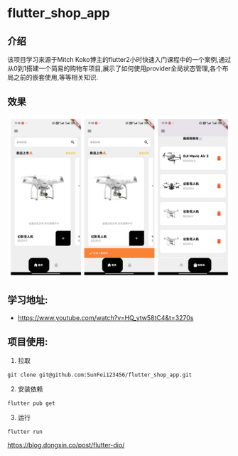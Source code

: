 
# flutter_shop_app


## 介绍
该项目学习来源于Mitch Koko博主的flutter2小时快速入门课程中的一个案例,通过从0到1搭建一个简易的购物车项目,展示了如何使用provider全局状态管理,各个布局之前的嵌套使用,等等相关知识.

## 效果

![image](lib/images/show.jpg)

## 学习地址:
- https://www.youtube.com/watch?v=HQ_ytw58tC4&t=3270s


## 项目使用:

1. 拉取
```shell
git clone git@github.com:SunFei123456/flutter_shop_app.git
```

2. 安装依赖
```shell
flutter pub get
```

3. 运行
```shell
flutter run
```


https://blog.dongxin.co/post/flutter-dio/